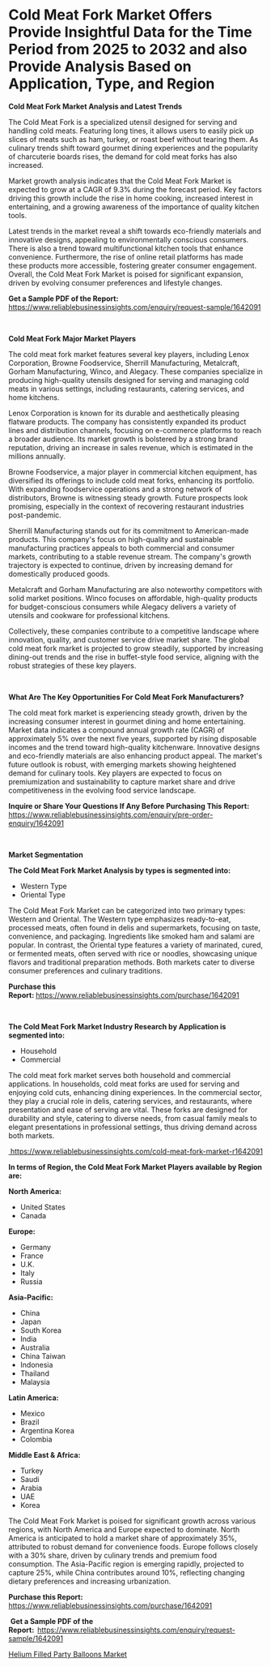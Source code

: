 <p><h1>Cold Meat Fork Market Offers Provide Insightful Data for the Time Period from 2025 to 2032 and also Provide Analysis Based on Application, Type, and Region</h1></p><p><strong>Cold Meat Fork Market Analysis and Latest Trends</strong></p>
<p><p>The Cold Meat Fork is a specialized utensil designed for serving and handling cold meats. Featuring long tines, it allows users to easily pick up slices of meats such as ham, turkey, or roast beef without tearing them. As culinary trends shift toward gourmet dining experiences and the popularity of charcuterie boards rises, the demand for cold meat forks has also increased. </p><p>Market growth analysis indicates that the Cold Meat Fork Market is expected to grow at a CAGR of 9.3% during the forecast period. Key factors driving this growth include the rise in home cooking, increased interest in entertaining, and a growing awareness of the importance of quality kitchen tools. </p><p>Latest trends in the market reveal a shift towards eco-friendly materials and innovative designs, appealing to environmentally conscious consumers. There is also a trend toward multifunctional kitchen tools that enhance convenience. Furthermore, the rise of online retail platforms has made these products more accessible, fostering greater consumer engagement. Overall, the Cold Meat Fork Market is poised for significant expansion, driven by evolving consumer preferences and lifestyle changes.</p></p>
<p><strong>Get a Sample PDF of the Report:&nbsp;</strong> <a href="https://www.reliablebusinessinsights.com/enquiry/request-sample/1642091?utm_campaign=3494&utm_medium=2&utm_source=Github&utm_content=ia&utm_term=05042025&utm_id=cold-meat-fork">https://www.reliablebusinessinsights.com/enquiry/request-sample/1642091</a></p>
<p>&nbsp;</p>
<p><strong>Cold Meat Fork Major Market Players</strong></p>
<p><p>The cold meat fork market features several key players, including Lenox Corporation, Browne Foodservice, Sherrill Manufacturing, Metalcraft, Gorham Manufacturing, Winco, and Alegacy. These companies specialize in producing high-quality utensils designed for serving and managing cold meats in various settings, including restaurants, catering services, and home kitchens.</p><p>Lenox Corporation is known for its durable and aesthetically pleasing flatware products. The company has consistently expanded its product lines and distribution channels, focusing on e-commerce platforms to reach a broader audience. Its market growth is bolstered by a strong brand reputation, driving an increase in sales revenue, which is estimated in the millions annually.</p><p>Browne Foodservice, a major player in commercial kitchen equipment, has diversified its offerings to include cold meat forks, enhancing its portfolio. With expanding foodservice operations and a strong network of distributors, Browne is witnessing steady growth. Future prospects look promising, especially in the context of recovering restaurant industries post-pandemic.</p><p>Sherrill Manufacturing stands out for its commitment to American-made products. This company's focus on high-quality and sustainable manufacturing practices appeals to both commercial and consumer markets, contributing to a stable revenue stream. The company's growth trajectory is expected to continue, driven by increasing demand for domestically produced goods.</p><p>Metalcraft and Gorham Manufacturing are also noteworthy competitors with solid market positions. Winco focuses on affordable, high-quality products for budget-conscious consumers while Alegacy delivers a variety of utensils and cookware for professional kitchens.</p><p>Collectively, these companies contribute to a competitive landscape where innovation, quality, and customer service drive market share. The global cold meat fork market is projected to grow steadily, supported by increasing dining-out trends and the rise in buffet-style food service, aligning with the robust strategies of these key players.</p></p>
<p>&nbsp;</p>
<p><strong>What Are The Key Opportunities For Cold Meat Fork Manufacturers?</strong></p>
<p><p>The cold meat fork market is experiencing steady growth, driven by the increasing consumer interest in gourmet dining and home entertaining. Market data indicates a compound annual growth rate (CAGR) of approximately 5% over the next five years, supported by rising disposable incomes and the trend toward high-quality kitchenware. Innovative designs and eco-friendly materials are also enhancing product appeal. The market's future outlook is robust, with emerging markets showing heightened demand for culinary tools. Key players are expected to focus on premiumization and sustainability to capture market share and drive competitiveness in the evolving food service landscape.</p></p>
<p><strong>Inquire or Share Your Questions If Any Before Purchasing This Report:</strong> <a href="https://www.reliablebusinessinsights.com/enquiry/pre-order-enquiry/1642091?utm_campaign=3494&utm_medium=2&utm_source=Github&utm_content=ia&utm_term=05042025&utm_id=cold-meat-fork">https://www.reliablebusinessinsights.com/enquiry/pre-order-enquiry/1642091</a></p>
<p>&nbsp;</p>
<p><strong>Market Segmentation</strong></p>
<p><strong>The Cold Meat Fork Market Analysis by types is segmented into:</strong></p>
<p><ul><li>Western Type</li><li>Oriental Type</li></ul></p>
<p><p>The Cold Meat Fork Market can be categorized into two primary types: Western and Oriental. The Western type emphasizes ready-to-eat, processed meats, often found in delis and supermarkets, focusing on taste, convenience, and packaging. Ingredients like smoked ham and salami are popular. In contrast, the Oriental type features a variety of marinated, cured, or fermented meats, often served with rice or noodles, showcasing unique flavors and traditional preparation methods. Both markets cater to diverse consumer preferences and culinary traditions.</p></p>
<p><strong>Purchase this Report:&nbsp;</strong><a href="https://www.reliablebusinessinsights.com/purchase/1642091?utm_campaign=3494&utm_medium=2&utm_source=Github&utm_content=ia&utm_term=05042025&utm_id=cold-meat-fork">https://www.reliablebusinessinsights.com/purchase/1642091</a></p>
<p>&nbsp;</p>
<p><strong>The Cold Meat Fork Market Industry Research by Application is segmented into:</strong></p>
<p><ul><li>Household</li><li>Commercial</li></ul></p>
<p><p>The cold meat fork market serves both household and commercial applications. In households, cold meat forks are used for serving and enjoying cold cuts, enhancing dining experiences. In the commercial sector, they play a crucial role in delis, catering services, and restaurants, where presentation and ease of serving are vital. These forks are designed for durability and style, catering to diverse needs, from casual family meals to elegant presentations in professional settings, thus driving demand across both markets.</p></p>
<p><a href="https://www.reliablebusinessinsights.com/cold-meat-fork-market-r1642091?utm_campaign=3494&utm_medium=2&utm_source=Github&utm_content=ia&utm_term=05042025&utm_id=cold-meat-fork">&nbsp;https://www.reliablebusinessinsights.com/cold-meat-fork-market-r1642091</a></p>
<p><strong>In terms of Region, the Cold Meat Fork Market Players available by Region are:</strong></p>
<p>
    <p> <strong> North America: </strong>
        <ul>
            <li>United States</li>
            <li>Canada</li>
        </ul>
        </p> 
    <p> <strong> Europe: </strong>
        <ul>
            <li>Germany</li>
            <li>France</li>
            <li>U.K.</li>
            <li>Italy</li>
            <li>Russia</li>
        </ul>
        </p> 
    <p> <strong> Asia-Pacific: </strong>
        <ul>
            <li>China</li>
            <li>Japan</li>
            <li>South Korea</li>
            <li>India</li>
            <li>Australia</li>
            <li>China Taiwan</li>
            <li>Indonesia</li>
            <li>Thailand</li>
            <li>Malaysia</li>
        </ul>
        </p> 
    <p> <strong> Latin America: </strong>
        <ul>
            <li>Mexico</li>
            <li>Brazil</li>
            <li>Argentina Korea</li>
            <li>Colombia</li>
        </ul>
        </p> 
    <p> <strong> Middle East & Africa: </strong>
        <ul>
            <li>Turkey</li>
            <li>Saudi</li>
            <li>Arabia</li>
            <li>UAE</li>
            <li>Korea</li>
        </ul>
    </p>
    </p>
<p><p>The Cold Meat Fork Market is poised for significant growth across various regions, with North America and Europe expected to dominate. North America is anticipated to hold a market share of approximately 35%, attributed to robust demand for convenience foods. Europe follows closely with a 30% share, driven by culinary trends and premium food consumption. The Asia-Pacific region is emerging rapidly, projected to capture 25%, while China contributes around 10%, reflecting changing dietary preferences and increasing urbanization.</p></p>
<p><strong>Purchase this Report: </strong><a href="https://www.reliablebusinessinsights.com/purchase/1642091?utm_campaign=3494&utm_medium=2&utm_source=Github&utm_content=ia&utm_term=05042025&utm_id=cold-meat-fork">https://www.reliablebusinessinsights.com/purchase/1642091</a></p>
<p>&nbsp;<strong>Get a Sample PDF of the Report:&nbsp;&nbsp;</strong><a href="https://www.reliablebusinessinsights.com/enquiry/request-sample/1642091?utm_campaign=3494&utm_medium=2&utm_source=Github&utm_content=ia&utm_term=05042025&utm_id=cold-meat-fork">https://www.reliablebusinessinsights.com/enquiry/request-sample/1642091</a></p>
<p><strong></strong></p>
<p><p><a href="https://github.com/lanuskarnajc/Market-Research-Report-List-1/blob/main/helium-filled-party-balloons-market.md?utm_campaign=3494&utm_medium=2&utm_source=Github&utm_content=ia&utm_term=05042025&utm_id=cold-meat-fork">Helium Filled Party Balloons Market</a></p></p>